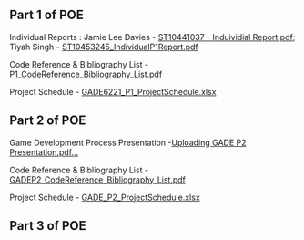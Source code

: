 Part 1 of POE 
------------------------------------------------------------------------------------------------------------------------------------------------------------------------------------------------
Individual Reports : 
Jamie Lee Davies -  [ST10441037 - Induividial Report.pdf](https://github.com/user-attachments/files/19594152/ST10441037.-.Induividial.Report.pdf); 
Tiyah Singh -  [ST10453245_IndividualP1Report.pdf](https://github.com/user-attachments/files/19591429/ST10453245_IndividualP1Report.pdf)

Code Reference & Bibliography List - [P1_CodeReference_Bibliography_List.pdf](https://github.com/user-attachments/files/19590979/P1_CodeReference_Bibliography_List.pdf)

Project Schedule - [GADE6221_P1_ProjectSchedule.xlsx](https://github.com/user-attachments/files/19587213/GADE6221_P1_ProjectSchedule.xlsx)

Part 2 of POE
------------------------------------------------------------------------------------------------------------------------------------------------------------------------------------------------
Game Development Process Presentation -[Uploading GADE P2 Presentation.pdf…]()

Code Reference & Bibliography List - [GADEP2_CodeReference_Bibliography_List.pdf](https://github.com/user-attachments/files/20272855/GADEP2_CodeReference_Bibliography_List.pdf)

Project Schedule - [GADE_P2_ProjectSchedule.xlsx](https://github.com/user-attachments/files/20272793/GADE_P2_ProjectSchedule.xlsx)


Part 3 of POE
-------------------------------------------------------------------------------------------------------------------------------------------------------------------------------------------------
